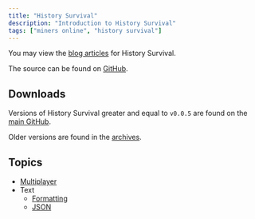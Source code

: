 ```yaml
---
title: "History Survival"
description: "Introduction to History Survival"
tags: ["miners online", "history survival"]
---
```


You may view the [blog articles](/blog) for History Survival.

The source can be found on [GitHub](https://github.com/ajh123-development/HistorySurvival).

## Downloads
Versions of History Survival greater and equal to `v0.0.5` are found on the [main GitHub](https://github.com/ajh123-development/HistorySurvival/releases).

Older versions are found in the [archives](https://github.com/ajh123-archives/HistorySurvival-pre0.0.5/releases).

## Topics
* [Multiplayer](/docs/en/history-survival/multiplayer/)
* Text
    * [Formatting](/docs/en/history-survival/formatting-text)
    * [JSON](/docs/en/history-survival/json-text)